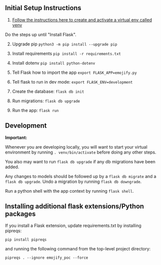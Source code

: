 ## Initial Setup Instructions

1. [Follow the instructions here to create and activate a virtual env called venv](http://flask.pocoo.org/docs/1.0/installation/)

Do the steps up until "Install Flask".

2. Upgrade pip
`python3 -m pip install --upgrade pip`

3. Install requirements
`pip install -r requirements.txt`

4. Install dotenv `pip install python-dotenv`

5. Tell Flask how to import the app
`export FLASK_APP=emojify.py`

6. Tell flask to run in dev mode:
`export FLASK_ENV=development`

7. Create the database:
`flask db init`

8. Run migrations:
`flask db upgrade`

9. Run the app:
`flask run`

## Development

**Important:**

Whenever you are developing locally, you will want to start your virtual environment by running  `. venv/bin/activate` before doing any other steps.

You also may want to run `flask db upgrade` if any db migrations have been added.

Any changes to models should be followed up by a `flask db migrate` and a `flask db upgrade`. Undo a migration by running `flask db downgrade`.

Run a python shell with the app context by running `flask shell`.

## Installing additional flask extensions/Python packages

If you install a Flask extension, update requirements.txt by installing pipreqs:

`pip install pipreqs`

and running the following command from the top-level project directory:

`pipreqs . --ignore emojify_poc --force`
